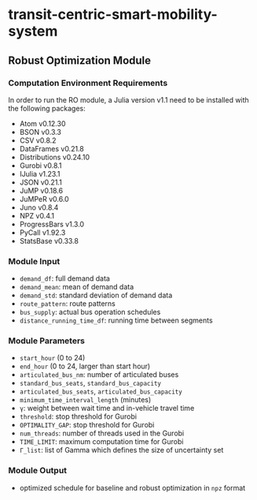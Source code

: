 # transit-centric-smart-mobility-system
## Robust Optimization Module
### Computation Environment Requirements
In order to run the RO module, a Julia version v1.1 need to be installed with the following packages:
- Atom v0.12.30
- BSON v0.3.3
- CSV v0.8.2
- DataFrames v0.21.8
- Distributions v0.24.10
- Gurobi v0.8.1
- IJulia v1.23.1
- JSON v0.21.1
- JuMP v0.18.6
- JuMPeR v0.6.0
- Juno v0.8.4
- NPZ v0.4.1
- ProgressBars v1.3.0
- PyCall v1.92.3
- StatsBase v0.33.8

### Module Input
- `demand_df`: full demand data
- `demand_mean`: mean of demand data
- `demand_std`: standard deviation of demand data
- `route_pattern`: route patterns
- `bus_supply`: actual bus operation schedules
- `distance_running_time_df`: running time between segments

### Module Parameters
- `start_hour` (0 to 24)
- `end_hour` (0 to 24, larger than start hour)
- `articulated_bus_nm`: number of articulated buses
- `standard_bus_seats`, `standard_bus_capacity`
- `articulated_bus_seats`, `articulated_bus_capacity`
- `minimum_time_interval_length` (minutes)
- `γ`: weight between wait time and in-vehicle travel time
- `threshold`: stop threshold for Gurobi
- `OPTIMALITY_GAP`: stop threshold for Gurobi
- `num_threads`: number of threads used in the Gurobi
- `TIME_LIMIT`: maximum computation time for Gurobi
- `Γ_list`: list of Gamma which defines the size of uncertainty set

### Module Output
- optimized schedule for baseline and robust optimization in `npz` format

